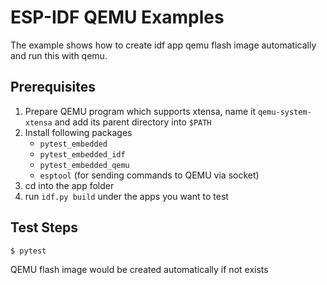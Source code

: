 # ESP-IDF QEMU Examples

The example shows how to create idf app qemu flash image automatically and run this with qemu.

## Prerequisites

1. Prepare QEMU program which supports xtensa, name it `qemu-system-xtensa` and add its parent directory into `$PATH`
2. Install following packages
   - `pytest_embedded`
   - `pytest_embedded_idf`
   - `pytest_embedded_qemu`
   - `esptool` (for sending commands to QEMU via socket)
3. cd into the app folder
4. run `idf.py build` under the apps you want to test

## Test Steps

```shell
$ pytest
```

QEMU flash image would be created automatically if not exists
